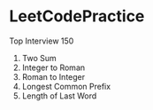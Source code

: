# LeetCodePractice
 Top Interview 150

1. Two Sum
12. Integer to Roman
13. Roman to Integer
14. Longest Common Prefix
58. Length of Last Word